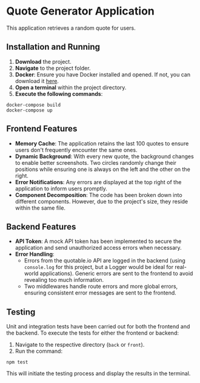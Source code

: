 # Quote Generator Application

This application retrieves a random quote for users.

## Installation and Running

1. **Download** the project.
2. **Navigate** to the project folder.
3. **Docker**: Ensure you have Docker installed and opened. If not, you can download it [here](https://docs.docker.com/get-docker/).
4. **Open a terminal** within the project directory.
5. **Execute the following commands**:

  ```
  docker-compose build
  docker-compose up
  ```

## Frontend Features

- **Memory Cache**: The application retains the last 100 quotes to ensure users don't frequently encounter the same ones.
- **Dynamic Background**: With every new quote, the background changes to enable better screenshots. Two circles randomly change their positions while ensuring one is always on the left and the other on the right.
- **Error Notifications**: Any errors are displayed at the top right of the application to inform users promptly.
- **Component Decomposition**: The code has been broken down into different components. However, due to the project's size, they reside within the same file.

## Backend Features

- **API Token**: A mock API token has been implemented to secure the application and send unauthorized access errors when necessary.
- **Error Handling**: 
  - Errors from the quotable.io API are logged in the backend (using `console.log` for this project, but a Logger would be ideal for real-world applications). Generic errors are sent to the frontend to avoid revealing too much information.
  - Two middlewares handle route errors and more global errors, ensuring consistent error messages are sent to the frontend.

## Testing

Unit and integration tests have been carried out for both the frontend and the backend.
To execute the tests for either the frontend or backend:

1. Navigate to the respective directory (`back` or `front`).
2. Run the command:

```
npm test
```

This will initiate the testing process and display the results in the terminal.